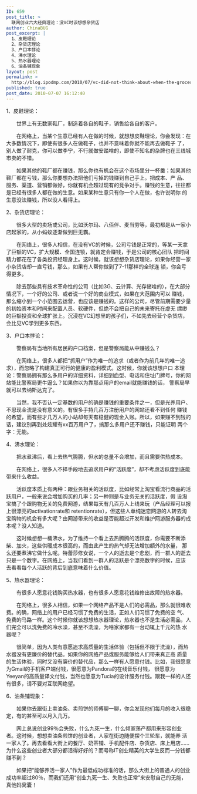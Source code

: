 ```yaml
---
ID: 659
post_title: >
  联网创业六大经典理论：没VC时该想想杂货店
author: ChinaBUG
post_excerpt: |
  1、皮鞋理论
  2、杂货店理论
  3、户口本悖论
  4、沸水理论
  5、热水器理论
  6、油条铺现象
layout: post
permalink: >
  http://blog.ipodmp.com/2010/07/vc-did-not-think-about-when-the-grocery-store.html
published: true
post_date: 2010-07-07 16:12:40
---
```

1、皮鞋理论：

　　世界上有无数家鞋厂，制造着各自的鞋子，销售给各自的客户。

　　在网络上，当某个生意已经有人在做的时候，就想想皮鞋理论，你会发现：在大多数情况下，即使有很多人在做鞋子，也并不意味着你就不能再去做鞋子 了，别人做了耐克，你可以做李宁，不行就做安踏啥的，即使不知名的杂牌也在三线城市卖的不错。

　　如果其他的鞋厂都在赚钱，那么你也有机会在这个市场里分一杯羹；如果其他鞋厂都在亏钱，那么你要想办法把他们亏掉的钱赚到自己手上。把成本、产 品、服务、渠道、营销都做好，你就有机会超过现有的竞争对手。赚钱的生意，往往都是已经有很多人都在做的生意。如果某种生意只有你一个人在做，也许说明你 的生意没法赚钱，所以没人看得上。

2、杂货店理论：

　　很多大型的卖场或公司，比如沃尔玛、八佰伴、麦当劳等，最初都是从一家小店起家的，从小蚂蚁逐渐做到巨无霸。

　　在网络上，很多人相信，在没有VC的时候，公司亏钱是正常的，等某一天拿了巨额的VC，扩大规模、全国连锁，就肯定会赚钱，于是公司的核心团队 把时间精力都花在了各类投资经理身上。这时候，就该想想杂货店理论，如果你经营一家小杂货店却一直亏钱，那么，如果有人帮你做到了7-11那样的全球连 锁，你会亏得更多。

　　除去那些具有技术革命性的公司（比如3G、云计算、光存储啥的），在大部分情况下，一个好的公司、或者说一个好的商业模式，如果在大范围内可以 赚钱，那么缩小到一个小范围去运营，也应该是赚钱的。这样的公司，尽管前期需要少量的初始资本和时间来配置人员、软硬件，但绝不会把自己的未来寄托在虚无 缥缈的巨额投资和全球扩张上。沉浸在VC幻想里的孩子们，不如先去经营个杂货店，会比见VC学到更多东西。

3、户口本悖论：

　　警察局有当地所有居民的户口档案，但是警察局能从中赚钱么？

　　在网络上，很多人都把“抓用户”作为唯一的追求（或者作为前几年的唯一追求），而忽略了构建真正可行的健康的盈利模式。这时候，你就该想想户口 本理论：警察局拥有那么多用户的详细资料，详细到血型、电话和住址门牌号，你的网站能比警察局更牛逼么？如果你以为靠那点用户的email就能赚钱的话， 警察局早就可以去纳斯达克了。

　　当然，我不否认一定基数的用户的确是赚钱的重要条件之一，但是光养用户、不思现金流是没有意义的。有很多手持几百万注册用户的网站还看不到任何 赚钱的希望，而有些才几万人的小站却每天有稳健的现金入账。所以，如果赚不到钱的话，建议别再到处炫耀有xx百万用户了，搞那么多用户还不赚钱，只能证明 两个字：无能。

4、沸水理论：

　　把水煮沸后，看上去热气腾腾，但水的总量不会增加，而且需要供热成本。

　　在网络上，很多人不择手段地去追求用户的“活跃度”，却不考虑活跃度到底能带来什么收益。

　　活跃度本质上有两种：跟业务相关的活跃度，比如经常上淘宝看流行商品的活跃用户，一般来说会增加购买的几率；另一种则是与业务无关的活跃度，假 设淘宝搞了个跟购物无关的免费网游，结果每天有几百万人上线来玩（产品经理可以报上很漂亮的activationrate和 retentionrate），但这些人单纯迷恋网游的人转去淘宝购物的机会有多大呢？由网游带来的收益是否能超过开发和维护网游服务器的成本呢？没人知道。

　　这时候想想一桶沸水，为了维持一个看上去热腾腾的活跃度，你需要不断添柴、加火，这些供暖成本很高的，而由此产生的热气却无法增加额外的水量， 那么还要煮沸它做什么呢。特蕾莎修女说，一个人的逝去是个悲剧，而一群人的逝去只是一个数字。在网络上，当我们看到一群人的活跃是个漂亮数字的时候，应该 去看看每个人活跃的背后到底意味着什么价值。

5、热水器理论：

　　有很多人愿意花钱购买热水器，也有很多人愿意花钱维修出故障的热水器。

　　在网络上，很多人相信，如果一个网络产品不是人们的必需品，那么就很难收费。的确，网络上的用户已经习惯了免费的生活，正如人们习惯了免费的空 气、免费的马路一样。这个时候你就该想想热水器理论，热水器也不是生活必需品，人们完全可以洗免费的冷水澡，甚至不洗澡，为啥家家都有一台动辄上千元的热 水器呢？

　　很简单，因为人类有意愿追求高质量的生活体验（包括但不限于洗澡），而热水器没有更廉价的替代品。如果你的网络产品或服务能够给人们带来真正高 质量的生活体验，同时又没有廉价的替代品，那么一样有人愿意付钱。比如，我很愿意为Gmail的手机客户端付钱，很愿意为Pandora的在线音乐付钱， 很愿意为Yeeyan的高质量译文付钱，当然也愿意为Tucia的设计服务付钱。跟我一样的人还有很多，请不要对互联网绝望。

6、油条铺现象：

　　如果你去跟街上卖油条、卖煎饼的师傅聊一聊，你会发现他们每月的收入很稳定，有的甚至可以月入几万。

　　网上总说创业99％会失败，什么九死一生，什么倾家荡产都用来形容创业者。这时候，想想卖油条煎饼的创业者，人家在街边随便摆个三轮车，就能养 活一家人了。再去看看大街上的餐厅、奶茶铺、手机配件店、杂货店、床上用店……为什么这些创业者大部分都活得好好的？而号称IT创业精英的大学生反而一分钱都赚不到？

　　如果把“能够养活一家人”作为最低成功标准的话，那么大街上的普通人的创业成功率超过80％，而我们还用“创业九死一生、失败也正常”来安慰自己的无能，真他妈窝囊！